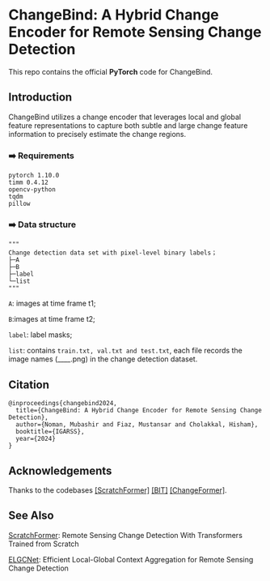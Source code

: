 
# ChangeBind: A Hybrid Change Encoder for Remote Sensing Change Detection

This repo contains the official **PyTorch** code for ChangeBind.

## Introduction
ChangeBind utilizes a change encoder that leverages local and global feature representations to capture both subtle and large change feature information to precisely estimate the change regions.

### :arrow_right: Requirements
```
pytorch 1.10.0
timm 0.4.12
opencv-python
tqdm
pillow
```

### :arrow_right: Data structure

```
"""
Change detection data set with pixel-level binary labels；
├─A
├─B
├─label
└─list
"""
```

`A`: images at time frame t1;

`B`:images at time frame t2;

`label`: label masks;

`list`: contains `train.txt, val.txt and test.txt`, each file records the image names (____.png) in the change detection dataset.


## Citation
```
@inproceedings{changebind2024,
  title={ChangeBind: A Hybrid Change Encoder for Remote Sensing Change Detection},
  author={Noman, Mubashir and Fiaz, Mustansar and Cholakkal, Hisham},
  booktitle={IGARSS},
  year={2024}
}
```

## Acknowledgements
Thanks to the codebases [[ScratchFormer]](https://github.com/mustansarfiaz/ScratchFormer) [[BIT]](https://github.com/justchenhao/BIT_CD) [[ChangeFormer]](https://github.com/wgcban/ChangeFormer). 

## See Also
[ScratchFormer](https://github.com/mustansarfiaz/ScratchFormer): Remote Sensing Change Detection With Transformers Trained from Scratch

[ELGCNet](https://github.com/techmn/elgcnet): Efficient Local-Global Context Aggregation for Remote Sensing Change Detection
